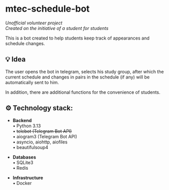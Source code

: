 # mtec-schedule-bot

_Unofficial volunteer project_ \
_Created on the initiative of a student for students_

This is a bot created to help students keep track of appearances and schedule changes.


## 💡 Idea

The user opens the bot in telegram, selects his study group, after which the current schedule and changes in pairs in the schedule (if any) will be automatically sent to him.

In addition, there are additional functions for the convenience of students.

## ⚙️ Technology stack:
- **Backend**  
  • Python 3.13  
  • ~~telebot (Telegram Bot API)~~  
  • aiogram3 (Telegram Bot API)  
  • asyncio, aiohttp, aiofiles  
  • beautifulsoup4  

- **Databases**  
  • SQLite3  
  • Redis  

- **Infrastructure**  
  • Docker  
